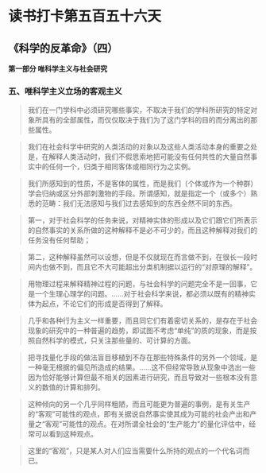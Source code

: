 # 读书打卡第五百五十六天
## 《科学的反革命》（四）

**第一部分 唯科学主义与社会研究**

### 五、唯科学主义立场的客观主义

> 我们在一门学科中必须研究哪些事实，不取决于我们的学科所研究的特定对象所具有的全部属性，而仅仅取决于我们为了这门学科的目的而分离出的那些属性。

> 我们在社会科学中研究的人类活动的对象以及这些人类活动本身的重要之处是，在解释人类活动时，我们不假思索地把可能没有任何共性的大量自然事实中的任何一个，归类于相同客体或相同行为之实例。

> 我们所感知到的性质，不是客体的属性，而是我们（个体或作为一个种群）学会归纳或区分外部刺激物的手段。所谓感知，就是指定一个（或多个）熟悉的范畴：我们无法感知与我们过去感知到的东西全然不同的东西。

> 第一，对于社会科学的任务来说，对精神实体的形成以及它们跟它们所表示的自然事实的关系所做的这种解释不是必不可少的，而且这种解释对我们的任务没有任何帮助；

> 第二，这种解释虽然可以设想，但是不仅就现在而言做不到，在很长一段时间内也做不到，而且它不大可能超出分类机制据以运行的“对原理的解释”。

> 用物理过程来解释精神过程的问题，与社会科学的问题完全不是一回事，它是一个生理心理学的问题。……对于社会科学来说，都必须以既有的精神实体为起点，不论它们的形成是否得到了解释。

> 几乎和各种行为主义一样重要，而且同它们有着密切关系的，是存在于社会现象的研究中的一种普遍的趋势，即试图不考虑“单纯”的质的现象，而是按照自然科学的模式，只关注那些量的、可计算的方面。

> 把寻找量化手段的做法盲目移植到不存在那些特殊条件的另外一个领域，是一种毫无根据的偏见所造成的结果。……这不但经常导致从现象中选出一些因为恰好能够计算但最不相关的因素进行研究，而且导致对一些根本没有意义的数值的计算和排列。

> 这种倾向的另一个几乎同样粗陋，而且可能更为普遍的事例，是有关生产的“客观”可能性的观点，即有关据说自然事实使其成为可能的社会产出和产量之“客观”可能性的观点。在对所谓全社会的“生产能力”的量化评估中，经常可以看到这种观点。

> 这里的“客观”，只是某人对人们应当需要什么所持的观点的一个代名词而已。
